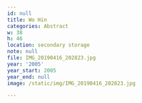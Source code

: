 ```yaml
---
id: null
title: Wo Hin
categories: Abstract
w: 38
h: 46
location: secondary storage
note: null
file: IMG_20190416_202823.jpg
year: '2005'
year_start: 2005
year_end: null
image: /static/img/IMG_20190416_202823.jpg

---
```

